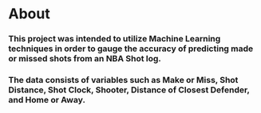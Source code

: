 # About

### This project was intended to utilize Machine Learning techniques in order to gauge the accuracy of predicting made or missed shots from an NBA Shot log.

### The data consists of variables such as Make or Miss, Shot Distance, Shot Clock, Shooter, Distance of Closest Defender, and Home or Away.

